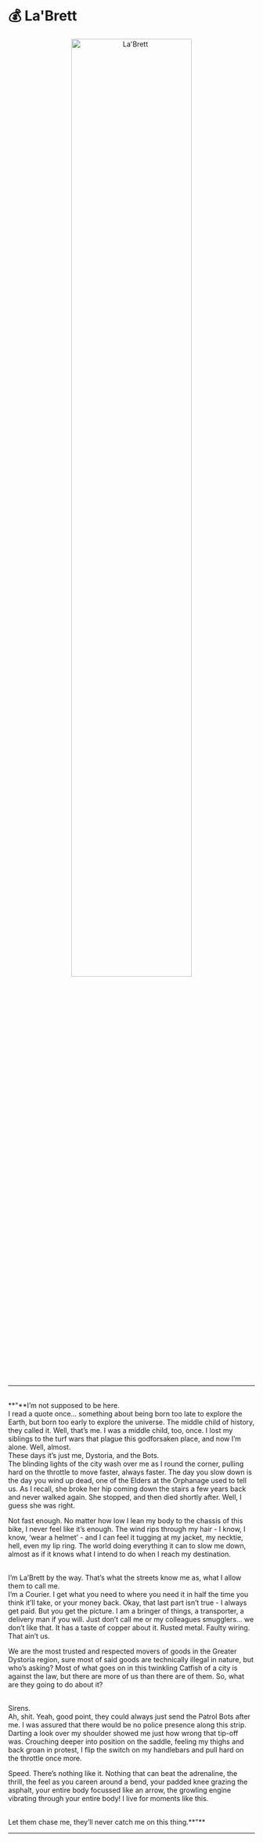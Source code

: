# 💰 **La'Brett**

<div style="text-align: center;">
  <img src="../images/characters/LaBrett.png" alt="La'Brett" style="width: 70%; max-width: 700px; height: auto;">
</div>

---

<br>
**"**I’m not supposed to be here.

<br> 
I read a quote once… something about being born too late to explore the Earth, but born too early to explore the universe. The middle child of history, they called it. Well, that’s me. I was a middle child, too, once. I lost my siblings to the turf wars that plague this godforsaken place, and now I’m alone. Well, almost.

<br> 
These days it’s just me, Dystoria, and the Bots.

<br> 
The blinding lights of the city wash over me as I round the corner, pulling hard on the throttle to move faster, always faster. The day you slow down is the day you wind up dead, one of the Elders at the Orphanage used to tell us. As I recall, she broke her hip coming down the stairs a few years back and never walked again. She stopped, and then died shortly after. Well, I guess she was right.

Not fast enough. No matter how low I lean my body to the chassis of this bike, I never feel like it’s enough. The wind rips through my hair - I know, I know, ‘wear a helmet’ - and I can feel it tugging at my jacket, my necktie, hell, even my lip ring. The world doing everything it can to slow me down, almost as if it knows what I intend to do when I reach my destination.

<br> 
I’m La’Brett by the way. That’s what the streets know me as, what I allow them to call me.

<br> 
I’m a Courier. I get what you need to where you need it in half the time you think it’ll take, or your money back. Okay, that last part isn’t true - I always get paid. But you get the picture. I am a bringer of things, a transporter, a delivery man if you will. Just don’t call me or my colleagues smugglers… we don’t like that. It has a taste of copper about it. Rusted metal. Faulty wiring. That ain’t us.

We are the most trusted and respected movers of goods in the Greater Dystoria region, sure most of said goods are technically illegal in nature, but who’s asking? Most of what goes on in this twinkling Catfish of a city is against the law, but there are more of us than there are of them. So, what are they going to do about it?

<br> 
Sirens.

<br> 
Ah, shit. Yeah, good point, they could always just send the Patrol Bots after me. I was assured that there would be no police presence along this strip. Darting a look over my shoulder showed me just how wrong that tip-off was. Crouching deeper into position on the saddle, feeling my thighs and back groan in protest, I flip the switch on my handlebars and pull hard on the throttle once more.

Speed. There’s nothing like it. Nothing that can beat the adrenaline, the thrill, the feel as you careen around a bend, your padded knee grazing the asphalt, your entire body focussed like an arrow, the growling engine vibrating through your entire body! I live for moments like this.

<br>
Let them chase me, they’ll never catch me on this thing.**"**

---
